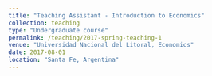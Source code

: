 ```yaml
---
title: "Teaching Assistant - Introduction to Economics"
collection: teaching
type: "Undergraduate course"
permalink: /teaching/2017-spring-teaching-1
venue: "Universidad Nacional del Litoral, Economics"
date: 2017-08-01
location: "Santa Fe, Argentina"
---
```

